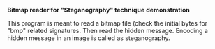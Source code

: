 **Bitmap reader for "Steganography" technique demonstration**

This program is meant to read a bitmap file (check the initial bytes for "bmp" related signatures. Then read the hidden message. 
Encoding a hidden message in an image is called as steganography. 

